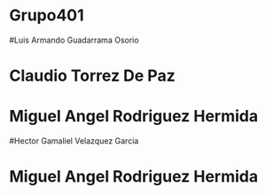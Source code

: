 # Grupo401
#Luis Armando Guadarrama Osorio
# Claudio Torrez De Paz

# Miguel Angel Rodriguez Hermida

#Hector Gamaliel Velazquez Garcia

# Miguel Angel Rodriguez Hermida

